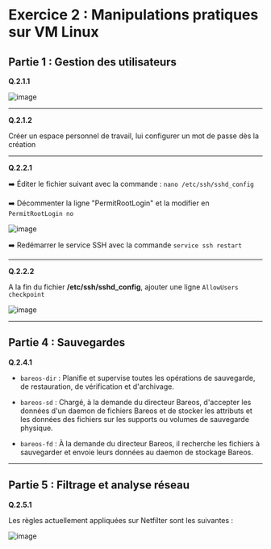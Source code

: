 # Exercice 2 : Manipulations pratiques sur VM Linux  
  
## Partie 1 : Gestion des utilisateurs  

**Q.2.1.1**  
  
![image](https://github.com/user-attachments/assets/d5c22687-3064-4d0b-9f3b-f1759d20ccde)  
  
----  
**Q.2.1.2**  
  
Créer un espace personnel de travail, lui configurer un mot de passe dès la création  
  
----
  
**Q.2.2.1**  
  
➡️ Éditer le fichier suivant avec la commande : `nano /etc/ssh/sshd_config`  
  
➡️ Décommenter la ligne "PermitRootLogin" et la modifier en `PermitRootLogin no`  
  
![image](https://github.com/user-attachments/assets/abf9729d-299c-4c4d-afb0-9d0efc474672)  
  
➡️ Redémarrer le service SSH avec la commande `service ssh restart`  
  
----  
  
**Q.2.2.2**  
  
A la fin du fichier **/etc/ssh/sshd_config**, ajouter une ligne `AllowUsers checkpoint`  
  
![image](https://github.com/user-attachments/assets/1e686693-6f7d-4614-bc42-8a4e31d05806)  
  
----
  
## Partie 4 : Sauvegardes  
  
**Q.2.4.1**  
  
- `bareos-dir` : Planifie et supervise toutes les opérations de sauvegarde, de restauration, de vérification et d'archivage.  
  
- `bareos-sd` : Chargé, à la demande du directeur Bareos, d'accepter les données d'un daemon de fichiers Bareos et de stocker les attributs et les données des fichiers sur les supports ou volumes de sauvegarde physique.  
  
- `bareos-fd` : À la demande du directeur Bareos, il recherche les fichiers à sauvegarder et envoie leurs données au daemon de stockage Bareos.  
  
----
  
## Partie 5 : Filtrage et analyse réseau  
  
**Q.2.5.1**  
  
Les règles actuellement appliquées sur Netfilter sont les suivantes :  
  
![image](https://github.com/user-attachments/assets/74822015-fdb9-41a4-bd51-79734ebf10e5)

